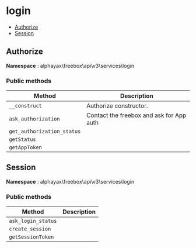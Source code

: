 # login

- [Authorize](login.md#Authorize)
- [Session](login.md#Session)


<a name="Authorize"></a>
## Authorize

**Namespace**  : alphayax\freebox\api\v3\services\login

### Public methods

| Method | Description |
|---|---|
| `__construct` | Authorize constructor. | 
| `ask_authorization` | Contact the freebox and ask for App auth | 
| `get_authorization_status` |  | 
| `getStatus` |  | 
| `getAppToken` |  | 

<a name="Session"></a>
## Session

**Namespace**  : alphayax\freebox\api\v3\services\login

### Public methods

| Method | Description |
|---|---|
| `ask_login_status` |  | 
| `create_session` |  | 
| `getSessionToken` |  | 
